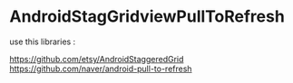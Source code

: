 AndroidStagGridviewPullToRefresh
================================
use this libraries :

https://github.com/etsy/AndroidStaggeredGrid
https://github.com/naver/android-pull-to-refresh
